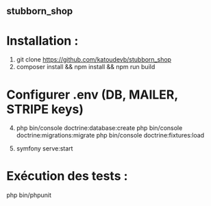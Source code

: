 ## stubborn_shop
# Installation :
1. git clone https://github.com/katoudevb/stubborn_shop
2. composer install && npm install && npm run build

# Configurer .env (DB, MAILER, STRIPE keys)
4. php bin/console doctrine:database:create
   php bin/console doctrine:migrations:migrate
   php bin/console doctrine:fixtures:load

5. symfony serve:start

# Exécution des tests :
php bin/phpunit